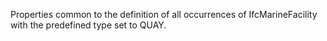 Properties common to the definition of all occurrences of IfcMarineFacility with the predefined type set to QUAY.